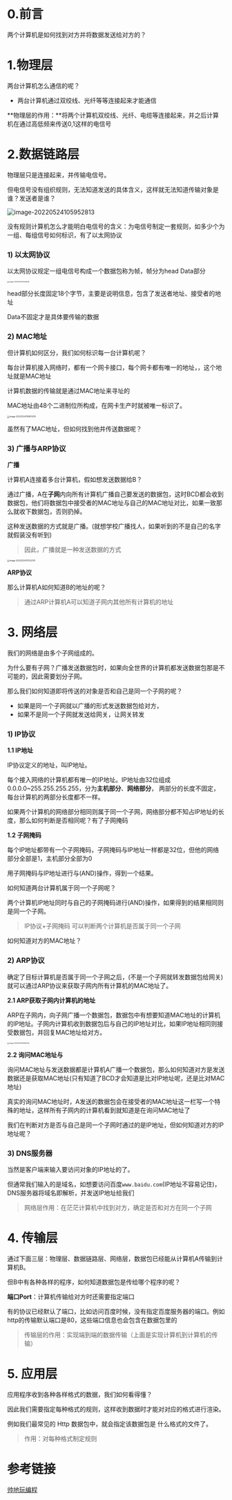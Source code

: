 





# 0.前言

两个计算机是如何找到对方并将数据发送给对方的？



# 1.物理层

两台计算机怎么通信的呢？

- 两台计算机通过双绞线、光纤等等连接起来才能通信

**物理层的作用：**将两个计算机双绞线、光纤、电缆等连接起来，并之后计算机在通过高低频来传送0,1这样的电信号



# 2.数据链路层

物理层只是连接起来，并传输电信号。

但电信号没有组织规则，无法知道发送的具体含义，这样就无法知道传输对象是谁？发送者是谁？

![image-20220524105952813](pic/%E8%AE%A1%E7%AE%97%E6%9C%BA%E7%BD%91%E7%BB%9C%E4%BA%94%E5%B1%82%E6%A8%A1%E5%9E%8B%E5%85%A5%E9%97%A8.assets/image-20220524105952813.png)





没有规则计算机怎么才能明白电信号的含义：为电信号制定一套规则，如多少个为一组、每组信号如何标识，有了以太网协议

### 1) 以太网协议

以太网协议规定一组电信号构成一个数据包称为帧，帧分为head Data部分

<img src="pic/%E8%AE%A1%E7%AE%97%E6%9C%BA%E7%BD%91%E7%BB%9C%E4%BA%94%E5%B1%82%E6%A8%A1%E5%9E%8B%E5%85%A5%E9%97%A8.assets/image-20220524110224649.png" alt="image-20220524110224649" style="zoom: 25%;" />

head部分长度固定18个字节，主要是说明信息，包含了发送者地址、接受者的地址

Data不固定才是具体要传输的数据







### 2) MAC地址

但计算机如何区分，我们如何标识每一台计算机呢？

每台计算机接入网络时，都有一个网卡接口，每个网卡都有唯一的地址，，这个地址就是MAC地址

计算机数据的传输就是通过MAC地址来寻址的

MAC地址由48个二进制位所构成，在网卡生产时就被唯一标识了。

<img src="pic/%E8%AE%A1%E7%AE%97%E6%9C%BA%E7%BD%91%E7%BB%9C%E4%BA%94%E5%B1%82%E6%A8%A1%E5%9E%8B%E5%85%A5%E9%97%A8.assets/image-20220524110851209.png" alt="image-20220524110851209" style="zoom:33%;" />





虽然有了MAC地址，但如何找到他并传送数据呢？

### 3) 广播与ARP协议

**广播**

计算机A连接着多台计算机，假如想发送数据给B？

通过广播，A在**子网**内向所有计算机广播自己要发送的数据包，这时BCD都会收到数据包，他们将数据包中接受者的MAC地址与自己的MAC地址对比，如果一致那么就收下数据包，否则扔掉。

这种发送数据的方式就是广播。(就想学校广播找人，如果听到的不是自己的名字就假装没有听到)

> 因此，广播就是一种发送数据的方式

<img src="pic/%E8%AE%A1%E7%AE%97%E6%9C%BA%E7%BD%91%E7%BB%9C%E4%BA%94%E5%B1%82%E6%A8%A1%E5%9E%8B%E5%85%A5%E9%97%A8.assets/image-20220524111332310.png" alt="image-20220524111332310" style="zoom: 33%;" />



**ARP协议**

那么计算机A如何知道B的地址的呢？

> 通过ARP计算机A可以知道子网内其他所有计算机的地址







# 3. 网络层

我们的网络是由多个子网组成的。

为什么要有子网？广播发送数据包时，如果向全世界的计算机都发送数据包那是不可能的，因此需要划分子网。





那么我们如何知道即将传送的对象是否和自己是同一个子网的呢？

- 如果是同一个子网就以广播的形式发送数据包给对方，
- 如果不是同一个子网就发送给网关，让网关转发

### 1)  IP协议



**1.1 IP地址**

IP协议定义的地址，叫IP地址。

每个接入网络的计算机都有唯一的IP地址。IP地址由32位组成0.0.0.0~255.255.255.255，分为**主机部分**、**网络部分**， 两部分的长度不固定，每台计算机的两部分长度都不一样。

如果两个计算机的网络部分相同则属于同一个子网，网络部分都不知占IP地址的长度，那么如何判断是否相同呢？有了子网掩码



**1.2 子网掩码**

每个IP地址都带有一个子网掩码，子网掩码与IP地址一样都是32位，但他的网络部分全部是1，主机部分全部为0

用子网掩码与IP地址进行与(AND)操作，得到一个结果。

如何知道两台计算机属于同一个子网呢？

两个计算机IP地址同时与自己的子网掩码进行(AND)操作，如果得到的结果相同则是同一个子网。

> IP协议+子网掩码 可以判断两个计算机是否属于同一个子网



如何知道对方的MAC地址？

### 2) ARP协议

确定了目标计算机是否属于同一个子网之后，(不是一个子网就转发数据包给网关)就可以通过ARP协议来获取子网内所有计算机的MAC地址了。

**2.1 ARP获取子网内计算机的地址**

ARP在子网内，向子网广播一个数据包，数据包中有想要知道MAC地址的计算机的IP地址。子网内计算机收到数据包后与自己的IP地址对比，如果IP地址相同则接受数据包，并回复MAC地址给对方。

<img src="pic/%E8%AE%A1%E7%AE%97%E6%9C%BA%E7%BD%91%E7%BB%9C%E4%BA%94%E5%B1%82%E6%A8%A1%E5%9E%8B%E5%85%A5%E9%97%A8.assets/image-20220524115600006.png" alt="image-20220524115600006" style="zoom: 25%;" />

**2.2 询问MAC地址与**

询问MAC地址与发送数据都是计算机A广播一个数据包，那么如何知道对方是发送数据还是获取MAC地址(只有知道了BCD才会知道是比对IP地址呢，还是比对MAC地址)



真实的询问MAC地址时，A发送的数据包会在接受者的MAC地址这一栏写一个特殊的地址，这样所有子网内的计算机看到就知道是在询问MAC地址了





我们在判断对方是否与自己是同一个子网时通过的是IP地址，但如何知道对方的IP地址呢？

### 3) DNS服务器

当然是客户端来输入要访问对象的IP地址的了。

但通常我们输入的是域名，如想要访问百度`www.baidu.com`(IP地址不容易记住)，DNS服务器将域名即解析，并发送IP地址给我们



> 网络层作用：在茫茫计算机中找到对方，确定是否和对方在同一个子网



# 4. 传输层

通过下面三层：物理层、数据链路层、网络层，数据包已经能从计算机A传输到计算机B。

但B中有各种各样的程序，如何知道数据包是传给哪个程序的呢？

**端口Port**：计算机传输给对方时还需要指定端口



有的协议已经默认了端口，比如访问百度时候，没有指定百度服务器的端口。例如http的传输默认端口是80，这些端口信息也会包含在数据包里的



> 传输层的作用：实现端到端的数据传输（上面是实现计算机到计算机的传输）



# 5. 应用层

应用程序收到各种各样格式的数据，我们如何看得懂？



因此我们需要指定每种格式的规则，这样收到数据时才能对对应的格式进行渲染。

例如我们最常见的 Http 数据包中，就会指定该数据包是 什么格式的文件了。

> 作用：对每种格式制定规则



# 参考链接

[帅地玩编程](https://www.iamshuaidi.com/747.html)







